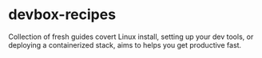# devbox-recipes
Collection of fresh guides covert Linux install, setting up your dev tools, or deploying a containerized stack, aims to helps you get productive fast.
